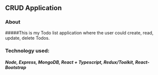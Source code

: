 ## CRUD Application

### About
  #####This is my Todo list application where the user could create, read, update, delete Todos.

### Technology used:

##### Node, Express, MongoDB, React + Typescript, Redux/Toolkit, React-Bootstrap
